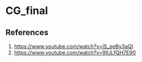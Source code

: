 # CG_final

## References
1. https://www.youtube.com/watch?v=lS_qeBy3aQI
2. https://www.youtube.com/watch?v=9IULfQH7E90